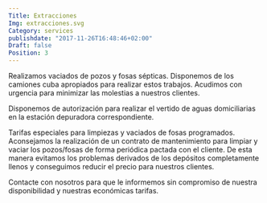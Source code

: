 ```yaml
---
Title: Extracciones
Img: extracciones.svg
Category: services
publishdate: "2017-11-26T16:48:46+02:00"
Draft: false
Position: 3
---
```


Realizamos vaciados de pozos y fosas sépticas. Disponemos de los camiones cuba apropiados para realizar estos trabajos. Acudimos con urgencia para minimizar las molestias a nuestros clientes.

Disponemos de autorización para realizar el vertido de aguas domiciliarias en la estación depuradora correspondiente.

Tarifas especiales para limpiezas y vaciados de fosas programados. Aconsejamos la realización de un contrato de mantenimiento para limpiar y vaciar los pozos/fosas de forma periódica pactada con el cliente. De esta manera evitamos los problemas derivados de los depósitos completamente llenos y conseguimos reducir el precio para nuestros clientes.

Contacte con nosotros para que le informemos sin compromiso de nuestra disponibilidad y nuestras económicas tarifas.
